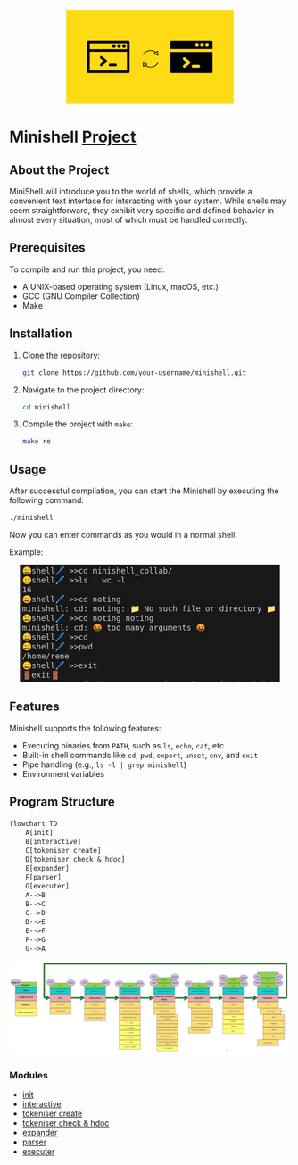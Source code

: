 <p align="center">
  <img src="doc/pic/Change-Shell-in-Linux.png" alt="how the program looks">
</p>

# Minishell [Project](doc/PDF/minishell_subject.pdf)

## About the Project
MiniShell will introduce you to the world of shells, which provide a convenient text interface for interacting with your system. While shells may seem straightforward, they exhibit very specific and defined behavior in almost every situation, most of which must be handled correctly.

## Prerequisites
To compile and run this project, you need:
- A UNIX-based operating system (Linux, macOS, etc.)
- GCC (GNU Compiler Collection)
- Make

## Installation
1. Clone the repository:
   ```sh
   git clone https://github.com/your-username/minishell.git
   ```
2. Navigate to the project directory:
   ```sh
   cd minishell
   ```
3. Compile the project with `make`:
   ```sh
   make re
   ```

## Usage
After successful compilation, you can start the Minishell by executing the following command:
```sh
./minishell
```
Now you can enter commands as you would in a normal shell.

Example:

<p align="center">
  <img src="doc/pic/programm_work.png" alt="how the program looks">
</p>

## Features
Minishell supports the following features:
- Executing binaries from `PATH`, such as `ls`, `echo`, `cat`, etc.
- Built-in shell commands like `cd`, `pwd`, `export`, `unset`, `env`, and `exit`
- Pipe handling (e.g., `ls -l | grep minishell`)
- Environment variables

## Program Structure

```mermaid
flowchart TD
    A[init]
    B[interactive]
    C[tokeniser create]
    D[tokeniser check & hdoc]
    E[expander]
    F[parser]
    G[executer]
    A-->B
    B-->C
    C-->D
    D-->E
    E-->F
    F-->G
    G-->A
```

![overview](doc/pic/overview.png)

### Modules 
- [init](doc/markdownfile_pic/init.md)
- [interactive](doc/markdownfile_pic/interactiv.md)
- [tokeniser create](doc/markdownfile_pic/tokeniser_create.md)
- [tokeniser check & hdoc](doc/markdownfile_pic/tokeniser_check.md)
- [expander](doc/markdownfile_pic/expander.md)
- [parser](doc/markdownfile_pic/parser.md)
- [executer](doc/markdownfile_pic/executer.md)
